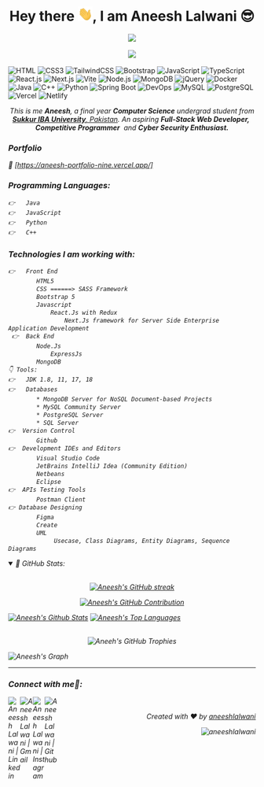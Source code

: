 <h1 align="center">Hey there <img src="https://raw.githubusercontent.com/ABSphreak/ABSphreak/master/gifs/Hi.gif" width="30px">, I am Aneesh Lalwani 😎</h1>
<p align="center">
  <a href="https://github.com/aneeshlalwani/readme-typing-svg"><img src="https://readme-typing-svg.herokuapp.com?lines=Computer%20Science%20Undergraduate;Full%20Stack%20Web%20Developer;Cyber%20Security%20Enthusiast;Aspiring%20Learner&center=true&width=500&height=50"></a>
</p>

<div id="header" align="center">
  <img src="https://media.giphy.com/media/M9gbBd9nbDrOTu1Mqx/giphy.gif" width="100"/>
</div>

![HTML](https://img.shields.io/badge/HTML5-E34F26?style=flat-square&logo=html5&logoColor=white)
![CSS3](https://img.shields.io/badge/CSS3-1572B6?style=flat-square&logo=css3&logoColor=white)
![TailwindCSS](https://img.shields.io/badge/Tailwind_CSS-38B2AC?style=flat-square&logo=tailwind-css&logoColor=white)
![Bootstrap](https://img.shields.io/badge/Bootstrap-563D7C?style=flat-square&logo=bootstrap&logoColor=white)
![JavaScript](https://img.shields.io/badge/JavaScript-F7DF1E?style=flat-square&logo=javascript&logoColor=black)
![TypeScript](https://img.shields.io/badge/TypeScript-007ACC?style=flat-square&logo=typescript&logoColor=white)
![React.js](https://img.shields.io/badge/React.js-0081CB?style=flat-square&logo=react&logoColor=61DAFB)
![Next.js](https://img.shields.io/badge/Next.js-000000?style=flat-square&logo=next.js&logoColor=white)
![Vite](https://img.shields.io/badge/Vite-593D88?style=flat-square&logo=vite&logoColor=white)
![Node.js](https://img.shields.io/badge/Node.js-43853D?style=flat-square&logo=node.js&logoColor=white)
![MongoDB](https://img.shields.io/badge/MongoDB-4EA94B?style=flat-square&logo=mongodb&logoColor=white)
![jQuery](https://img.shields.io/badge/jQuery-0769AD?style=flat-square&logo=jquery&logoColor=white)
![Docker](https://img.shields.io/badge/Docker-0CC1F3?style=flat-square&logo=docker&logoColor=white)
![Java](https://img.shields.io/badge/Java-007396?style=flat-square&logo=java&logoColor=white)
![C++](https://img.shields.io/badge/C++-00599C?style=flat-square&logo=c%2B%2B&logoColor=white)
![Python](https://img.shields.io/badge/Python-3776AB?style=flat-square&logo=python&logoColor=white)
![Spring Boot](https://img.shields.io/badge/Spring%20Boot-6DB33F?style=flat-square&logo=spring&logoColor=white)
![DevOps](https://img.shields.io/badge/DevOps-333333?style=flat-square&logo=dev.to&logoColor=white)
![MySQL](https://img.shields.io/badge/MySQL-005C84?style=flat-square&logo=mysql&logoColor=white)
![PostgreSQL](https://img.shields.io/badge/PostgreSQL-336791?style=flat-square&logo=postgresql&logoColor=white)
![Vercel](https://img.shields.io/badge/Vercel-000000?style=flat-square&logo=vercel&logoColor=white)
![Netlify](https://img.shields.io/badge/Netlify-00C7B7?style=flat-square&logo=netlify&logoColor=white)

<p align="center">
  <em>
    This is me <b>Aneesh</b>, a final year <b>Computer Science</b> undergrad student from <a href="https://www.iba-suk.edu.pk/"> <b>Sukkur IBA University</b>, Pakistan</a>.
    An aspiring <b>Full-Stack Web Developer,</b>&nbsp; <b>Competitive Programmer</b>&nbsp; and <b> Cyber Security Enthusiast.</b> 
  <br>
<!--   <b><i>"---Always Work Hard and Trust the Process---"</i></b> -->
</p>

### Portfolio

🔗 [https://aneesh-portfolio-nine.vercel.app/]


### Programming Languages:
    👉	Java
    👉	JavaScript
    👉	Python
    👉	C++
### Technologies I am working with:
    👉	Front End
            HTML5
            CSS ======> SASS Framework
            Bootstrap 5
            Javascript
                React.Js with Redux
                    Next.Js framework for Server Side Enterprise Application Development
     👉	Back End
            Node.Js
                ExpressJs
            MongoDB            
    👇 Tools:
    👉	JDK 1.8, 11, 17, 18
    👉	Databases
            * MongoDB Server for NoSQL Document-based Projects
            * MySQL Community Server
            * PostgreSQL Server
            * SQL Server
    👉  Version Control
            Github
    👉  Development IDEs and Editors
            Visual Studio Code
            JetBrains IntelliJ Idea (Community Edition)
            Netbeans
            Eclipse 
    👉  APIs Testing Tools
            Postman Client
    👉 Database Designing
            Figma
            Create
            UML
                 Usecase, Class Diagrams, Entity Diagrams, Sequence Diagrams

<details open="">
<summary>
 📔 GitHub Stats:
</summary>
<br>
  <p align="center">
  <a href="https://github.com/aneeshlalwani">
    <img src="https://github-readme-streak-stats.herokuapp.com/?user=aneeshlalwani&theme=radical&border=7F3FBF&background=0D1117" alt="Aneesh's GitHub streak"/>
  </a>
</p>
  <p align="center">
  <a href="https://github.com/aneeshlalwani">
    <img src="https://github-profile-summary-cards.vercel.app/api/cards/profile-details?username=aneeshlalwani&theme=radical" alt="Aneesh's GitHub Contribution"/>
  </a>
</p>
</details>
<a> 
    <a href="https://github.com/aneeshlalwani"><img alt="Aneesh's Github Stats" src="https://denvercoder1-github-readme-stats.vercel.app/api?username=aneeshlalwani&show_icons=true&count_private=true&theme=react&border_color=7F3FBF&bg_color=0D1117&title_color=F85D7F&icon_color=F8D866" height="192px" width="49.5%"/></a>
  <a href="https://github.com/aneeshlalwani"><img alt="Aneesh's Top Languages" src="https://denvercoder1-github-readme-stats.vercel.app/api/top-langs/?username=aneeshlalwani&langs_count=8&layout=compact&theme=react&border_color=7F3FBF&bg_color=0D1117&title_color=F85D7F&icon_color=F8D866" height="192px" width="49.5%"/></a>
  <br/>
</a>

<br />
<p align="center">
 <img src="https://github-profile-trophy.vercel.app/?username=aneeshlalwani&theme=radical&border=7F3FBF&background=0D1117" alt="Aneeh's GitHub Trophies"/>
</p>

![Aneesh's Graph](https://github-readme-activity-graph.vercel.app/graph?username=aneeshlalwani&custom_title=Aneesh%20Lalwani's%20GitHub%20Activity%20Graph&bg_color=0D1117&color=7F3FBF&line=7F3FBF&point=7F3FBF&area_color=FFFFFF&title_color=FFFFFF&area=true)
<br />

---
<h3> Connect with me🤝: </h3>
  </hr>
  <a href="www.linkedin.com/in/aneesh-lalwani">
   <img align="left" alt=" Aneesh Lalwani | Linkedin" width="24px" src="https://www.vectorlogo.zone/logos/linkedin/linkedin-icon.svg" />
  </a>
  <a href="mailto:aneeshlalwani945@gmail.com">
    <img align="left" alt="Aneesh Lalwani | Gmail" width="26px" src="https://www.vectorlogo.zone/logos/gmail/gmail-icon.svg" />
  </a>
  <a href="https://www.instagram.com/mr_ane.esh/">
    <img align="left" alt="Aneesh Lalwani | Instagram" width="24px" src="https://www.vectorlogo.zone/logos/instagram/instagram-icon.svg" />
  </a>
   <a href="https://github.com/aneeshlalwani">
    <img align="left" alt="Aneesh Lalwani | Github" width="26px" src="https://www.vectorlogo.zone/logos/github/github-tile.svg" />
  </a>
  <br>
  
<p align="right" > Created with ❤️ by <a href="https://github.com/aneeshlalwani">aneeshlalwani</a></p>
<p align="right">
  <img src="https://komarev.com/ghpvc/?username=aneeshlalwani&label=Profile%20views&color=0e75b6&style=flat" alt="aneeshlalwani" />
</p>

